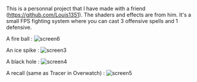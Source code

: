 
This is a personnal project that I have made with a friend (https://github.com/Louis1351). The shaders and effects are from him.
It's a small FPS fighting system where you can cast 3 offensive spells and 1 defensive.

A fire ball : 
![screen6](https://user-images.githubusercontent.com/56340359/124303197-715b0300-db62-11eb-8756-e8c62460ccfd.png)


An ice spike :
![screen3](https://user-images.githubusercontent.com/56340359/124303142-5f796000-db62-11eb-93c2-4fa6e9061c28.png)


A black hole : 
![screen4](https://user-images.githubusercontent.com/56340359/124303225-7a4bd480-db62-11eb-800d-cd3a7119f203.png)


A recall (same as Tracer in Overwatch) :
![screen5](https://user-images.githubusercontent.com/56340359/124303440-bda64300-db62-11eb-9862-3d19b25a5076.png)
